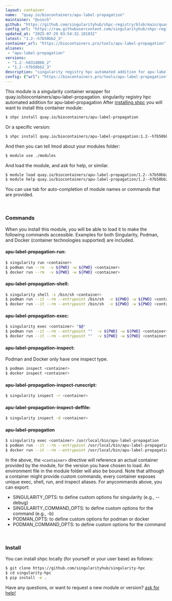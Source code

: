 ```yaml
---
layout: container
name:  "quay.io/biocontainers/apu-label-propagation"
maintainer: "@vsoch"
github: "https://github.com/singularityhub/shpc-registry/blob/main/quay.io/biocontainers/apu-label-propagation/container.yaml"
config_url: "https://raw.githubusercontent.com/singularityhub/shpc-registry/main/quay.io/biocontainers/apu-label-propagation/container.yaml"
updated_at: "2025-07-29 03:54:32.181832"
latest: "1.2--h7b50bb2_3"
container_url: "https://biocontainers.pro/tools/apu-label-propagation"
aliases:
 - "apu-label-propagation"
versions:
 - "1.2--h031d066_2"
 - "1.2--h7b50bb2_3"
description: "singularity registry hpc automated addition for apu-label-propagation"
config: {"url": "https://biocontainers.pro/tools/apu-label-propagation", "maintainer": "@vsoch", "description": "singularity registry hpc automated addition for apu-label-propagation", "latest": {"1.2--h7b50bb2_3": "sha256:e00cdfb34bf148a8db52f6df482ead9104a2f47ab93e9a6853ab40955d0e8b5c"}, "tags": {"1.2--h031d066_2": "sha256:56ad53a43284dd1749dab6779d5712a37d2a17f716c1a7bd6a9cfaca6609c197", "1.2--h7b50bb2_3": "sha256:e00cdfb34bf148a8db52f6df482ead9104a2f47ab93e9a6853ab40955d0e8b5c"}, "docker": "quay.io/biocontainers/apu-label-propagation", "aliases": {"apu-label-propagation": "/usr/local/bin/apu-label-propagation"}}
---
```


This module is a singularity container wrapper for quay.io/biocontainers/apu-label-propagation.
singularity registry hpc automated addition for apu-label-propagation
After [installing shpc](#install) you will want to install this container module:


```bash
$ shpc install quay.io/biocontainers/apu-label-propagation
```

Or a specific version:

```bash
$ shpc install quay.io/biocontainers/apu-label-propagation:1.2--h7b50bb2_3
```

And then you can tell lmod about your modules folder:

```bash
$ module use ./modules
```

And load the module, and ask for help, or similar.

```bash
$ module load quay.io/biocontainers/apu-label-propagation/1.2--h7b50bb2_3
$ module help quay.io/biocontainers/apu-label-propagation/1.2--h7b50bb2_3
```

You can use tab for auto-completion of module names or commands that are provided.

<br>

### Commands

When you install this module, you will be able to load it to make the following commands accessible.
Examples for both Singularity, Podman, and Docker (container technologies supported) are included.

#### apu-label-propagation-run:

```bash
$ singularity run <container>
$ podman run --rm  -v ${PWD} -w ${PWD} <container>
$ docker run --rm  -v ${PWD} -w ${PWD} <container>
```

#### apu-label-propagation-shell:

```bash
$ singularity shell -s /bin/sh <container>
$ podman run --it --rm --entrypoint /bin/sh  -v ${PWD} -w ${PWD} <container>
$ docker run --it --rm --entrypoint /bin/sh  -v ${PWD} -w ${PWD} <container>
```

#### apu-label-propagation-exec:

```bash
$ singularity exec <container> "$@"
$ podman run --it --rm --entrypoint ""  -v ${PWD} -w ${PWD} <container> "$@"
$ docker run --it --rm --entrypoint ""  -v ${PWD} -w ${PWD} <container> "$@"
```

#### apu-label-propagation-inspect:

Podman and Docker only have one inspect type.

```bash
$ podman inspect <container>
$ docker inspect <container>
```

#### apu-label-propagation-inspect-runscript:

```bash
$ singularity inspect -r <container>
```

#### apu-label-propagation-inspect-deffile:

```bash
$ singularity inspect -d <container>
```


#### apu-label-propagation

```bash
$ singularity exec <container> /usr/local/bin/apu-label-propagation
$ podman run --it --rm --entrypoint /usr/local/bin/apu-label-propagation   -v ${PWD} -w ${PWD} <container> -c " $@"
$ docker run --it --rm --entrypoint /usr/local/bin/apu-label-propagation   -v ${PWD} -w ${PWD} <container> -c " $@"
```



In the above, the `<container>` directive will reference an actual container provided
by the module, for the version you have chosen to load. An environment file in the
module folder will also be bound. Note that although a container
might provide custom commands, every container exposes unique exec, shell, run, and
inspect aliases. For anycommands above, you can export:

 - SINGULARITY_OPTS: to define custom options for singularity (e.g., --debug)
 - SINGULARITY_COMMAND_OPTS: to define custom options for the command (e.g., -b)
 - PODMAN_OPTS: to define custom options for podman or docker
 - PODMAN_COMMAND_OPTS: to define custom options for the command

<br>

### Install

You can install shpc locally (for yourself or your user base) as follows:

```bash
$ git clone https://github.com/singularityhub/singularity-hpc
$ cd singularity-hpc
$ pip install -e .
```

Have any questions, or want to request a new module or version? [ask for help!](https://github.com/singularityhub/singularity-hpc/issues)